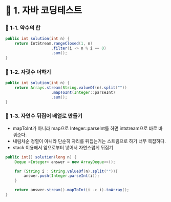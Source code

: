 # 📌 1. 자바 코딩테스트
### 📌 1-1. 약수의 합
```java
public int solution(int n) {
    return IntStream.rangeClosed(1, n)
                    .filter(i -> n % i == 0)
                    .sum();
}
```

### 📌 1-2. 자릿수 더하기
```java
public int solution(int n) {
    return Arrays.stream(String.valueOf(n).split(""))
                    .mapToInt(Integer::parseInt)
                    .sum();
}
```

### 📌 1-3. 자연수 뒤집어 배열로 만들기
- mapToInt가 아니라 map으로 Integer::parseInt를 하면 intstream으로 바로 바꿔준다.
- 내림차순 정렬이 아니라 단순히 자리를 뒤집는거는 스트림으로 하기 너무 복잡하다. 
- stack 이용해서 앞으로부터 넣어서 자연스럽게 뒤집기
```java
public int[] solution(long n) {
    Deque <Integer> answer = new ArrayDeque<>();

    for (String i : String.valueOf(n).split("")){
        answer.push(Integer.parseInt(i));
    }

    return answer.stream().mapToInt(i -> i).toArray();
}
```


